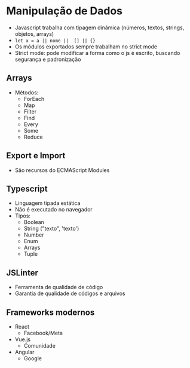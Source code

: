 # Manipulação de Dados

- Javascript trabalha com tipagem dinâmica (números, textos, strings, objetos, arrays)
- `let x = a || nome ||  [] || {}`
- Os módulos exportados sempre trabalham no strict mode
- Strict mode: pode modificar a forma como o js é escrito, buscando segurança e padronização

## Arrays

- Métodos:
  - ForEach
  - Map
  - Filter
  - Find
  - Every
  - Some
  - Reduce

## Export e Import

- São recursos do ECMAScript Modules

## Typescript

- Linguagem tipada estática
- Não é executado no navegador
- Tipos:
  - Boolean
  - String ("texto", 'texto')
  - Number
  - Enum
  - Arrays
  - Tuple

## JSLinter

- Ferramenta de qualidade de código
- Garantia de qualidade de códigos e arquivos

## Frameworks modernos

- React
  - Facebook/Meta
- Vue.js
  - Comunidade
- Angular
  - Google

